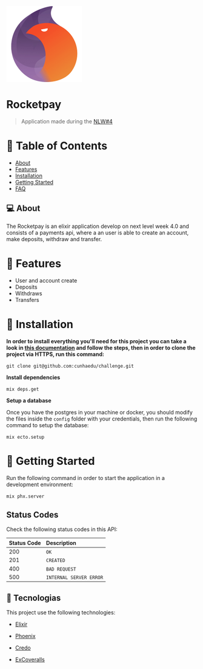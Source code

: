 <p align="left">
   <img src=".github/phoenix-elixir.png" width="200px" />
</p>

# Rocketpay

> Application made during the [NLW#4](https://nextlevelweek.com/)

# :pushpin: Table of Contents

* [About](#computer-about)
* [Features](#rocket-features)
* [Installation](#construction_worker-installation)
* [Getting Started](#runner-getting-started)
* [FAQ](#rocket-tecnologias)

## :computer: About

The Rocketpay is an elixir application develop on next level week 4.0 and consists of a payments api, where a an user is able to create an account, make deposits, withdraw and transfer.

# :rocket: Features

* User and account create
* Deposits
* Withdraws
* Transfers

# :construction_worker: Installation

**In order to install everything you'll need for this project you can take a look in [this documentation](https://hexdocs.pm/phoenix/installation.html#elixir-1-6-or-later) and follow the steps, then in order to clone the project via HTTPS, run this command:**


```
git clone git@github.com:cunhaedu/challenge.git
```

**Install dependencies**

```
mix deps.get
```

**Setup a database**

Once you have the postgres in your machine or docker, you should modify the files inside the ```config``` folder with your credentials, then run the following command to setup the database: 

```
mix ecto.setup
```

# :runner: Getting Started
Run the following command in order to start the application in a development environment:
```
mix phx.server
```

## Status Codes

Check the following status codes in this API:

| Status Code | Description |
| :--- | :--- |
| 200 | `OK` |
| 201 | `CREATED` |
| 400 | `BAD REQUEST` |
| 500 | `INTERNAL SERVER ERROR` |

## :rocket:  Tecnologias

This project use the following technologies:

* [Elixir](https://elixir-lang.org/)

* [Phoenix](https://www.phoenixframework.org/)

* [Credo](https://github.com/rrrene/credo)

* [ExCoveralls](https://github.com/parroty/excoveralls)
